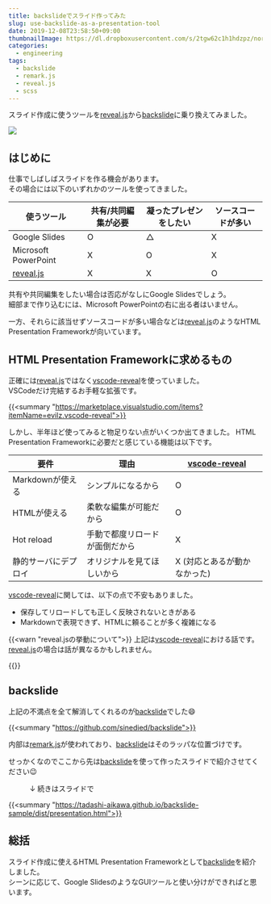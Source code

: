 ```yaml
---
title: backslideでスライド作ってみた
slug: use-backslide-as-a-presentation-tool
date: 2019-12-08T23:58:50+09:00
thumbnailImage: https://dl.dropboxusercontent.com/s/2tgw62c1h1hdzpz/norman-tsui-KBKHXjhVQVM-unsplash.jpg
categories:
  - engineering
tags:
  - backslide
  - remark.js
  - reveal.js
  - scss
---
```


スライド作成に使うツールを[reveal.js]から[backslide]に乗り換えてみました。

<!--more-->

<img src="https://dl.dropboxusercontent.com/s/2tgw62c1h1hdzpz/norman-tsui-KBKHXjhVQVM-unsplas"/>

<!--toc-->


はじめに
--------

仕事でしばしばスライドを作る機会があります。  
その場合には以下のいずれかのツールを使ってきました。

|      使うツール      | 共有/共同編集が必要 | 凝ったプレゼンをしたい | ソースコードが多い |
| -------------------- | ------------------- | ---------------------- | ------------------ |
| Google Slides        | O                   | △                      | X                  |
| Microsoft PowerPoint | X                   | O                      | X                  |
| [reveal.js]          | X                   | X                      | O                  |

共有や共同編集をしたい場合は否応がなしにGoogle Slidesでしょう。  
細部まで作り込むには、Microsoft PowerPointの右に出る者はいません。

一方、それらに該当せずソースコードが多い場合などは[reveal.js]のようなHTML Presentation Frameworkが向いています。


HTML Presentation Frameworkに求めるもの
---------------------------------------

正確には[reveal.js]ではなく[vscode-reveal]を使っていました。  
VSCodeだけ完結するお手軽な拡張です。

{{<summary "https://marketplace.visualstudio.com/items?itemName=evilz.vscode-reveal">}}

しかし、半年ほど使ってみると物足りない点がいくつか出てきました。
HTML Presentation Frameworkに必要だと感じている機能は以下です。

|         要件         |              理由              |       [vscode-reveal]        |
| -------------------- | ------------------------------ | ---------------------------- |
| Markdownが使える     | シンプルになるから             | O                            |
| HTMLが使える         | 柔軟な編集が可能だから         | O                            |
| Hot reload           | 手動で都度リロードが面倒だから | X                            |
| 静的サーバにデプロイ | オリジナルを見てほしいから     | X (対応とあるが動かなかった) |

[vscode-reveal]に関しては、以下の点で不安もありました。

* 保存してリロードしても正しく反映されないときがある
* Markdownで表現できず、HTMLに頼ることが多く複雑になる

{{<warn "reveal.jsの挙動について">}}
上記は[vscode-reveal]における話です。  
[reveal.js]の場合は話が異なるかもしれません。

[reveal.js]: https://github.com/hakimel/reveal.js
[vscode-reveal]: https://marketplace.visualstudio.com/items?itemName=evilz.vscode-reveal
{{</warn>}}


backslide
---------

上記の不満点を全て解消してくれるのが[backslide]でした😄

{{<summary "https://github.com/sinedied/backslide">}}

内部は[remark.js]が使われており、[backslide]はそのラッパな位置づけです。

せっかくなのでここから先は[backslide]を使って作ったスライドで紹介させてください😉

　　　↓ 続きはスライドで

{{<summary "https://tadashi-aikawa.github.io/backslide-sample/dist/presentation.html">}}


総括
----

スライド作成に使えるHTML Presentation Frameworkとして[backslide]を紹介しました。  
シーンに応じて、Google SlidesのようなGUIツールと使い分けができればと思います。

[reveal.js]: https://github.com/hakimel/reveal.js
[vscode-reveal]: https://marketplace.visualstudio.com/items?itemName=evilz.vscode-reveal
[backslide]: https://github.com/sinedied/backslide
[remark.js]: https://github.com/gnab/remark
